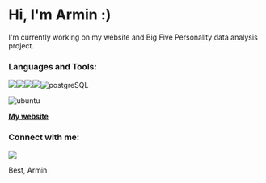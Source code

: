 # Hi, I'm Armin :)


I'm currently working on my website and Big Five Personality data analysis project.




### Languages and Tools:
<img src="https://img.shields.io/badge/python%20-%2314354C.svg?&style=for-the-badge&logo=python&logoColor=white"/><img src="https://img.shields.io/badge/pandas%20-%23150458.svg?&style=for-the-badge&logo=pandas&logoColor=white" /><img src="https://img.shields.io/badge/numpy%20-%23013243.svg?&style=for-the-badge&logo=numpy&logoColor=white" /><img src="https://img.shields.io/badge/Jupyter%20-%23F37626.svg?&style=for-the-badge&logo=Jupyter&logoColor=white" />![postgreSQL](https://img.shields.io/badge/PostgreSQL-316192?style=for-the-badge&logo=postgresql&logoColor=white)

![ubuntu](https://img.shields.io/badge/Ubuntu-E95420?style=for-the-badge&logo=ubuntu&logoColor=white)

[**My website**](https://armind93.github.io/)

### Connect with me:
[<img src="https://img.shields.io/badge/linkedin%20-%230077B5.svg?&style=for-the-badge&logo=linkedin&logoColor=white"/>](https://www.linkedin.com/in/armin-derencz-519962117/?locale=pl_PL)



Best,
Armin
